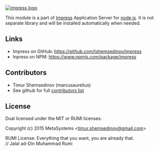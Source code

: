 [![impress logo](http://habrastorage.org/files/d67/1b3/be5/d671b3be591d47a9bd10fe857e9d5319.png)](https://github.com/tshemsedinov/impress)

This module is a part of [Impress](https://github.com/tshemsedinov/impress) Application Server for [node.js](http://nodejs.org). It is not separate library and will be installed automatically when needed.

## Links

  - Impress on GitHub: https://github.com/tshemsedinov/impress
  - Inpress on NPM: https://www.npmjs.com/package/impress

## Contributors

  - Timur Shemsedinov (marcusaurelius)
  - See github for full [contributors list](https://github.com/tshemsedinov/impress/graphs/contributors)

## License

Dual licensed under the MIT or RUMI licenses.

Copyright (c) 2015 MetaSystems &lt;timur.shemsedinov@gmail.com&gt;

RUMI License: Everything that you want, you are already that.  
// Jalal ad-Din Muhammad Rumi
